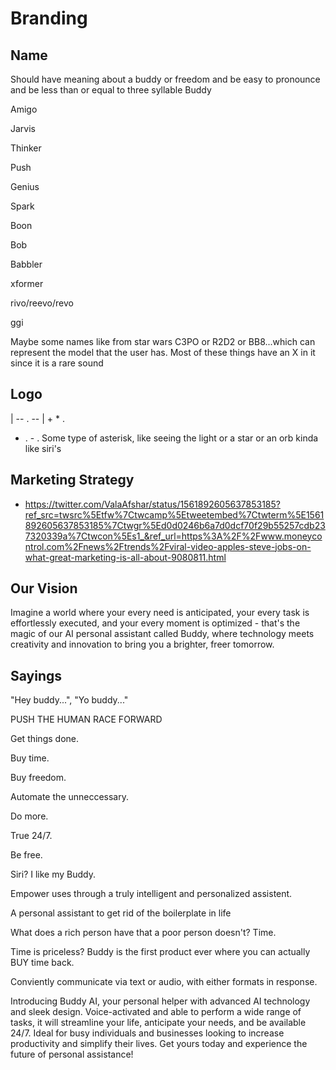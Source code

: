 # Branding

## Name
Should have meaning about a buddy or freedom
and be easy to pronounce
and be less than or equal to three syllable
Buddy

Amigo

Jarvis

Thinker

Push

Genius

Spark

Boon

Bob

Babbler

xformer

rivo/reevo/revo

ggi

Maybe some names like from star wars C3PO or R2D2 or BB8...which can represent the model that the user has. Most of these things have an X in it since it is a rare sound

## Logo   
   |
-- . --
   |
+
*
  .   
- . - 
  .
Some type of asterisk, like seeing the light or a star or an orb kinda like siri's

## Marketing Strategy
- https://twitter.com/ValaAfshar/status/1561892605637853185?ref_src=twsrc%5Etfw%7Ctwcamp%5Etweetembed%7Ctwterm%5E1561892605637853185%7Ctwgr%5Ed0d0246b6a7d0dcf70f29b55257cdb237320339a%7Ctwcon%5Es1_&ref_url=https%3A%2F%2Fwww.moneycontrol.com%2Fnews%2Ftrends%2Fviral-video-apples-steve-jobs-on-what-great-marketing-is-all-about-9080811.html

## Our Vision
Imagine a world where your every need is anticipated, your every task is effortlessly executed, and your every moment is optimized - that's the magic of our AI personal assistant called Buddy, where technology meets creativity and innovation to bring you a brighter, freer tomorrow.

## Sayings
"Hey buddy...", "Yo buddy..."

PUSH THE HUMAN RACE FORWARD

Get things done. 

Buy time.

Buy freedom.

Automate the unneccessary.

Do more.

True 24/7.

Be free.

Siri? I like my Buddy.

Empower uses through a truly intelligent and personalized assistent. 

A personal assistant to get rid of the boilerplate in life

What does a rich person have that a poor person doesn't? Time. 

Time is priceless? Buddy is the first product ever where you can actually BUY time back.

Conviently communicate via text or audio, with either formats in response.

Introducing Buddy AI, your personal helper with advanced AI technology and sleek design. Voice-activated and able to perform a wide range of tasks, it will streamline your life, anticipate your needs, and be available 24/7. Ideal for busy individuals and businesses looking to increase productivity and simplify their lives. Get yours today and experience the future of personal assistance!
